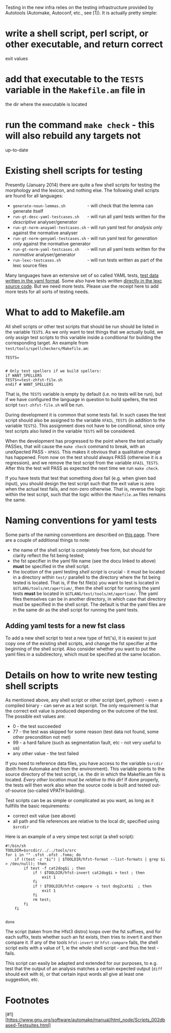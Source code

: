 Testing in the new infra relies on the testing infrastructure provided by
Autotools (Automake, Autoconf, etc., see [1]). It is actually pretty simple:


# write a shell script, perl script, or other executable, and return correct
  exit values
# add that executable to the `TESTS` variable in the `Makefile.am` file in
  the dir where the executable is located
# run the command `make check` - this will also rebuild any targets not
  up-to-date


# Existing shell scripts for testing


Presently (January 2014) there are quite a few shell scripts for testing the
morphology and the lexicon, and nothing else. The following shell scripts are
found for all languages:


* `generate-noun-lemmas.sh         ` - will check that the lemma can generate itself
* `run-gt-desc-yaml-testcases.sh   ` - will run all yaml tests written for the *descriptive* analyser/generator
* `run-gt-norm-anayaml-testcases.sh` - will run yaml test for *analysis only* against the normative analyser
* `run-gt-norm-genyaml-testcases.sh` - will run yaml test for *generation only* against the normative generator
* `run-gt-norm-yaml-testcases.sh   ` - will run all yaml tests written for the *normative* analyser/generator
* `run-lexc-testcases.sh           ` - will run tests written as part of the lexc source files


Many languages have an extensive set of so called YAML tests,
[test data written in the yaml format](AddingMorphologicalTestData.html#Yaml+tests).
Some also have tests written
[directly in the lexc source code](AddingMorphologicalTestData.html#Lexc+tests).
But we need more tests. Please use the receipt here to add more tests for
all sorts of testing needs.


# What to add to Makefile.am


All shell scripts or other test scripts that should be run should be listed in
the variable `TESTS`. As we only want to test things that we actually build,
we only assign test scripts to this variable inside a conditional for building
the corresponding target. An example from
`test/tools/spellcheckers/Makefile.am`:


```
TESTS=


# Only test spellers if we build spellers:
if WANT_SPELLERS
TESTS+=test-zhfst-file.sh
endif # WANT_SPELLERS
```


That is, the `TESTS` variable is empty by default (i.e. no tests will be run),
but if we have configured the language in question to build spellers, the test
script `test-zhfst-file.sh` will be run.


During development it is common that some tests fail. In such cases the
test script should also be assigned to the variable `XFAIL_TESTS` (in addition
to the variable `TESTS`). This assignment does not have to be conditional,
since only test scripts also listed in the variable `TESTS` will be
considered.


When the development has progressed to the point where the test actually PASSes,
that will cause the `make check` command to break, with an uneXpected PASS -
`XPASS`. This makes it obvious that a qualitative change has happened.
From now on the test should always PASS (otherwise it is a regression), and we
remove the test script from the variable `XFAIL_TESTS`. After this the test
will PASS as expected the next time we run `make check`.


If you have tests that test that something *does* fail (e.g. when given bad
input), you should design the test script such that the exit value is zero when
the actual test fails, and non-zero otherwise. That is, reverse the logic within
the test script, such that the logic within the `Makefile.am` files remains
the same.




# Naming conventions for yaml tests


Some parts of the naming conventions are described on
[this page](AddingMorphologicalTestData.html#Filenames+for+Yaml+tests). There are
a couple of additional things to note:


* the name of the shell script is completely free form, but should for clarity
  reflect the fst being tested;
* the fst specifier in the yaml file name (see the docu linked to above)
  **must** be specified in the shell script.
* the *location* of the yaml testing *shell script* is crucial - it must be
  located in a directory within `test/` parallell to the directory where the
  fst being tested is located. That is, if the fst file(s) you want to test is
  located in `$GTLANG/tools/mt/apertium/`, then the shell script for running
  the yaml tests **must** be located in `$GTLANG/test/tools/mt/apertium/`. The
  yaml files themselves can be in another directory, in which case that
  directory must be specified in the shell script. The default is that the yaml
  files are in the same dir as the shell script for running the yaml tests.


## Adding yaml tests for a new fst class


To add a new shell script to test a new type of fst('s), it is easiest to just
copy one of the existing shell scripts, and change the fst specifier at the
beginning of the shell script. Also consider whether you want to put the yaml
files in a subdirectory, which must be specified at the same location.


# Details on how to write new testing shell scripts


As mentioned above, any shell script or other script (perl, python) - even a
compiled binary - can serve as a test script. The only requirement is that the
correct exit value is produced depending on the outcome of the test.
The possible exit values are:


*  0 - the test succeeded
* 77 - the test was skipped for some reason (test data not found, some other
       precondition not met)
* 99 - a hard failure (such as segmentation fault, etc - not very useful to us)
* any other value - the test failed


If you need to reference data files, you have access to the variable `$srcdir`
(both from Automake and from the environment). This variable points to the
source directory of the test script, i.e. the dir in which the Makefile.am file
is located. *Every other location must be relative to this dir!* If done
properly, the tests will then work also when the source code is built and tested
out-of-source (so-called VPATH building).


Test scripts can be as simple or complicated as you want, as long as it
fullfills the basic requirements:


* correct exit value (see above)
* all path and file references are relative to the local dir, specified using
  `$srcdir`


Here is an example of a very simpe test script (a shell script):


```
#!/bin/sh
TOOLDIR=$srcdir/../../tools/src
for i in "" .sfst .ofst .foma; do
    if ((test -z "$i") | $TOOLDIR/hfst-format --list-formats | grep $i > /dev/null); then
        if test -f cat2dog$i ; then
            if ! $TOOLDIR/hfst-invert cat2dog$i > test ; then
                exit 1
            fi
            if ! $TOOLDIR/hfst-compare -s test dog2cat$i  ; then
                exit 1
            fi
            rm test;
        fi
    fi


done
```


The script (taken from the Hfst3 distro) loops over the fst suffixes, and for
each suffix, tests whether such an fst exists, then tries to invert it and then
compare it. If any of the tools `hfst-invert` or `hfst-compare` fails, the
shell script exits with a value of 1, ie the whole shell script - and thus the
test - fails.


This script can easily be adapted and extended for our purposes, to e.g. test
that the output of an analysis matches a certain expected output (`diff`
should exit with `0`), or that certain input words all give at least one
suggestion, etc.


# Footnotes


[#1] [https://www.gnu.org/software/automake/manual/html_node/Scripts_002dbased-Testsuites.html]
